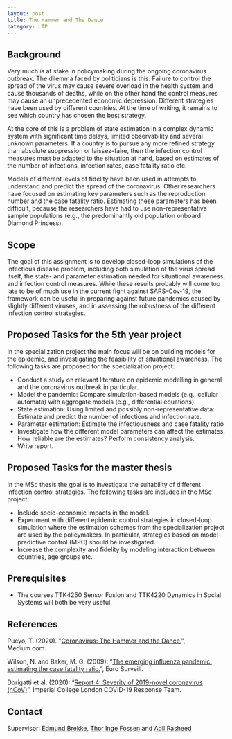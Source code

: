 ```yaml
---
layout: post
title: The Hammer and The Dance
category: LTP
---
```

## Background

Very much is at stake in policymaking during the ongoing coronavirus outbreak. The dilemma faced by politicians is this: Failure to control the spread of the virus may cause severe overload in the health system and cause thousands of deaths, while on the other hand the control measures may cause an unprecedented economic depression. Different strategies have been used by different countries. At the time of writing, it remains to see which country has chosen the best strategy. 

At the core of this is a problem of state estimation in a complex dynamic system with significant time delays, limited observability and several unknown parameters. If a country is to pursue any more refined strategy than absolute suppression or laissez-faire, then the infection control measures must be adapted to the situation at hand, based on estimates of the number of infections, infection rates, case fatality ratio etc. 

Models of different levels of fidelity have been used in attempts to understand and predict the spread of the coronavirus. Other researchers have focused on estimating key parameters such as the reproduction number and the case fatality ratio. Estimating these parameters has been difficult, because the researchers have had to use non-representative sample populations (e.g., the predominantly old population onboard Diamond Princess). 


## Scope

The goal of this assignment is to develop closed-loop simulations of the infectious disease problem, including both simulation of the virus spread itself, the state- and parameter estimation needed for situational awareness, and infection control measures. 
While these results probably will come too late to be of much use in the current fight against SARS-Cov-19, the framework can be useful in preparing against future pandemics caused by slightly different viruses, and in assessing the robustness of the different infection control strategies. 

## Proposed Tasks for the 5th year project

In the specialization project the main focus will be on building models for the epidemic, and investigating the feasibility of situational awareness. 
The following tasks are proposed for the specialization project: 

* Conduct a study on relevant literature on epidemic modelling in general and the coronavirus outbreak in particular.
* Model the pandemic: Compare simulation-based models (e.g., cellular automata) with aggregate models (e.g., differential equations). 
* State estimation: Using limited and possibly non-representative data: Estimate and predict the number of infections and infection rate. 
* Parameter estimation: Estimate the infectiousness and case fatality ratio
* Investigate how the different model parameters can affect the estimates. How reliable are the estimates? Perform consistency analysis.
* Write report.

## Proposed Tasks for the master thesis

In the MSc thesis the goal is to investigate the suitability of different infection control strategies. The following tasks are included in the MSc project:

* Include socio-economic impacts in the model. 
* Experiment with different epidemic control strategies in closed-loop simulation where the estimation schemes from the specialization project are used by the policymakers. In particular, strategies based on model-predictive control (MPC) should be investigated. 
* Increase the complexity and fidelity by modeling interaction between countries, age groups etc.  


## Prerequisites

- The courses TTK4250 Sensor Fusion and TTK4220 Dynamics in Social Systems will both be very useful. 

## References
Pueyo, T. (2020). "[Coronavirus: The Hammer and the Dance.][Pueyo2020]", Medium.com.

Wilson, N. and Baker, M. G. (2009): “[The emerging influenza pandemic: estimating the case fatality ratio.][Wilson2009]”, Euro Surveill.

Dorigatti et al. (2020): “[Report 4: Severity of 2019-novel coronavirus (nCoV)][Dorigatti2020]”, Imperial College London COVID-19 Response Team.


## Contact

Supervisor: [Edmund Brekke], [Thor Inge Fossen] and [Adil Rasheed] 

[Edmund Brekke]: www.ntnu.edu/employees/edmund.brekke
[Pueyo2020]: https://medium.com/@tomaspueyo/coronavirus-the-hammer-and-the-dance-be9337092b56
[Wilson2009]: https://www.ncbi.nlm.nih.gov/pubmed/19573509
[Dorigatti2020]: https://www.imperial.ac.uk/media/imperial-college/medicine/sph/ide/gida-fellowships/Imperial-College-COVID19-severity-10-02-2020.pdf
[Trond Andresen]: www.ntnu.edu/employees/trond.andresen
[Thor Inge Fossen]: https://www.ntnu.edu/employees/thor.fossen
[Adil Rasheed]: www.ntnu.edu/employees/adil.rasheed
